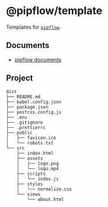 # @pipflow/template

Templates for [`pipflow`](https://github.com/Meqn/pipflow).


## Documents

- [pipflow documents](https://pipflow.mengqing.org/)

## Project

```
dist
├── README.md
├── babel.config.json
├── package.json
├── postcss.config.js
├── .env
├── .gitignore
├── .prettierrc
├── public
│   ├── favicon.ico
│   └── robots.txt
└── src
    ├── index.html
    ├── assets
    │   ├── logo.png
    │   └── logo.mp4
    ├── scripts
    │   └── index.js
    ├── styles
    │   └── normalize.css
    └── views
        └── about.html
```